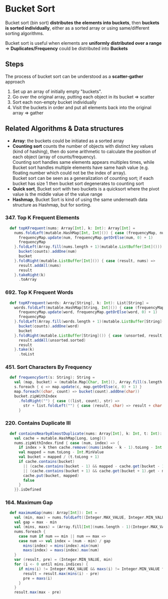 # Bucket Sort

Bucket sort (bin sort) **distributes the elements into buckets**, 
then **buckets is sorted individually**, either as a sorted array or using same/different sorting algorithms. 

Bucket sort is useful when elements are **uniformly distributed over a range** => **Duplicates/Frequency** could be distributed into **Buckets** 

## Steps
The process of bucket sort can be understood as a **scatter-gather** approach
1. Set up an array of initially empty "buckets".
2. Go over the original array, putting each object in its bucket => scatter
3. Sort each non-empty bucket individually
4. Visit the buckets in order and put all elements back into the original array => gather

## Related Algorithms & Data structures 
* **Array**: the buckets could be initiated as a sorted array 
* **Counting sort** counts the number of objects with distinct key values (kind of hashing), 
then do some arithmetic to calculate the position of each object (array of counts/frequency).  
Counting sort handles same elements appears multiples times, 
while Bucket sort handles multiple elements have same hash value (e.g. floating number which could not be the index of array).   
Bucket sort can be seen as a generalization of counting sort; if each bucket has size 1 then bucket sort degenerates to counting sort
* **Quick sort**, Bucket sort with two buckets is a quicksort where the pivot value is the middle value of the value range
* **Hashmap**, Bucket Sort is kind of using the same underneath data structure as Hashmap, but for sorting.

### 347. Top K Frequent Elements
```scala
  def topKFrequent(nums: Array[Int], k: Int): Array[Int] =
    nums.foldLeft(mutable.HashMap[Int, Int]()) { case (frequencyMap, num) =>
      frequencyMap.update(num, frequencyMap.getOrElse(num, 0) + 1)
      frequencyMap
    }.foldLeft(Array.fill(nums.length + 1)(mutable.ListBuffer[Int]())) { case (bucket, (num, counts)) =>
      bucket(counts).addOne(num)
      bucket
    }.foldRight(mutable.ListBuffer[Int]()) { case (result, nums) =>
      result.addAll(nums)
      result
    }.takeRight(k)
      .toArray
```

### 692. Top K Frequent Words
```scala
  def topKFrequent(words: Array[String], k: Int): List[String] =
    words.foldLeft(mutable.HashMap[String, Int]()) { case (frequencyMap, word) =>
      frequencyMap.update(word, frequencyMap.getOrElse(word, 0) + 1)
      frequencyMap
    }.foldLeft(Array.fill(words.length + 1)(mutable.ListBuffer[String]())) { case (bucket, (word, counts)) =>
      bucket(counts).addOne(word)
      bucket
    }.foldRight(mutable.ListBuffer[String]()) { case (unsorted, result) =>
      result.addAll(unsorted.sorted)
      result
    }.take(k)
      .toList
```

### 451. Sort Characters By Frequency
```scala
  def frequencySort(s: String): String =
    val (map, bucket) = (mutable.Map[Char, Int](), Array.fill(s.length + 1)(mutable.ListBuffer[Char]()))
    s.foreach { c => map.update(c, map.getOrElse(c, 0) + 1) }
    map.foreach((char, count) => bucket(count).addOne(char))
    bucket.zipWithIndex
      .foldRight("") { case ((list, count), str) =>
        str + list.foldLeft("") { case (result, char) => result + char.toString.repeat(count) }
      }
```

### 220. Contains Duplicate III
```scala
  def containsNearbyAlmostDuplicate(nums: Array[Int], k: Int, t: Int): Boolean =
    val cache = mutable.HashMap[Long, Long]()
    nums.zipWithIndex.find { case (num, index) => {
      if index > k then cache.remove((nums(index - k - 1).toLong - Int.MinValue) / (t.toLong + 1))
      val mapped = num.toLong - Int.MinValue
      val bucket = mapped / (t.toLong + 1)
      if cache.contains(bucket)
        || (cache.contains(bucket - 1) && mapped - cache.get(bucket - 1).get <= t)
        || (cache.contains(bucket + 1) && cache.get(bucket + 1).get - mapped <= t) then true else {
        cache.put(bucket, mapped)
        false
      }
    }}.isDefined
```

### 164. Maximum Gap
```scala
  def maximumGap(nums: Array[Int]): Int =
    val (min, max) = nums.foldLeft((Integer.MAX_VALUE, Integer.MIN_VALUE)) { case ((min, max), num) => (min.min(num), max.max(num)) }
    val gap = max - min
    val (mins, maxs) = (Array.fill[Int](nums.length - 1)(Integer.MAX_VALUE), Array.fill[Int](nums.length - 1)(Integer.MIN_VALUE))
    nums.foreach {
      case num if num == min || num == max =>
      case num => val index = (num - min) / gap
        mins(index) = mins(index).min(num)
        maxs(index) = maxs(index).max(num)
    }
    var (result, pre) = (Integer.MIN_VALUE, min)
    for (i <- 0 until mins.indices) {
      if mins(i) != Integer.MAX_VALUE && maxs(i) != Integer.MIN_VALUE then {
        result = result.max(mins(i) - pre)
        pre = maxs(i)
      }
    }
    result.max(max - pre)
```